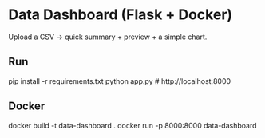 # Data Dashboard (Flask + Docker)
Upload a CSV → quick summary + preview + a simple chart.

## Run
pip install -r requirements.txt
python app.py  # http://localhost:8000

## Docker
docker build -t data-dashboard .
docker run -p 8000:8000 data-dashboard
